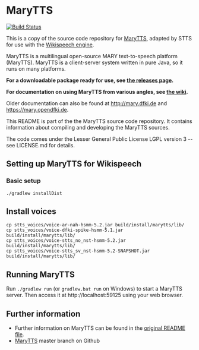 # MaryTTS

[![Build Status](https://travis-ci.org/stts-se/marytts.svg)](https://travis-ci.org/stts-se/marytts)

This is a copy of the source code repository for [MaryTTS](https://github.com/marytts/marytts), adapted by STTS for use with the <a href="http://stts-se.github.io/wikispeech">Wikispeech engine</a>.

MaryTTS is a multilingual open-source MARY text-to-speech platform (MaryTTS).
MaryTTS is a client-server system written in pure Java, so it runs on many platforms.

**For a downloadable package ready for use, see [the releases page](https://github.com/stts-se/marytts/releases).**

**For documentation on using MaryTTS from various angles, see [the wiki](https://github.com/marytts/marytts/wiki).**

Older documentation can also be found at http://mary.dfki.de and https://mary.opendfki.de.

This README is part of the the MaryTTS source code repository.
It contains information about compiling and developing the MaryTTS sources.

The code comes under the Lesser General Public License LGPL version 3 -- see LICENSE.md for details.

## Setting up MaryTTS for Wikispeech

### Basic setup

    ./gradlew installDist    

## Install voices

    cp stts_voices/voice-ar-nah-hsmm-5.2.jar build/install/marytts/lib/
    cp stts_voices/voice-dfki-spike-hsmm-5.1.jar build/install/marytts/lib/
    cp stts_voices/voice-stts_no_nst-hsmm-5.2.jar build/install/marytts/lib/
    cp stts_voices/voice-stts_sv_nst-hsmm-5.2-SNAPSHOT.jar build/install/marytts/lib/


## Running MaryTTS

Run `./gradlew run`  (or `gradlew.bat run` on Windows) to start a MaryTTS server.
Then access it at http://localhost:59125 using your web browser.


## Further information

* Further information on MaryTTS can be found in the <a href="README_marytts.md">original README file</a>.
* [MaryTTS](https://github.com/marytts/marytts) master branch on Github
